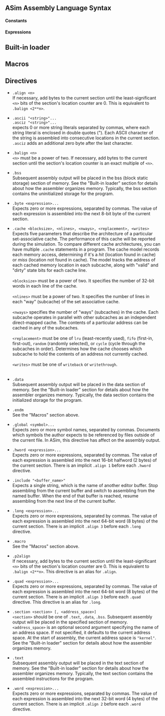 ## ASim Assembly Language Syntax

#### Constants

#### Expressions

## Built-in loader

## Macros

## Directives

* `.align <n>`<br>
If necessary, add bytes to the current section until the least-significant
`<n>` bits of the section's location counter are 0.  This is equivalent to
`.balign <2**n>`.

* `.ascii "<string>"...`<br>
`.asciz "<string>"...`<br>
expects 0 or more string literals separated by commas, where each
string literal is enclosed in double quotes ("). Each ASCII character
of the string is assembled into consecutive locations in the current
section.  `.asciz` adds an additional zero byte after the last
character.

* `.balign <n>`<br>
`<n>` must be a power of two.  If necessary, add bytes to the current
section until the section's location counter is an exact multiple of
`<n>`.

* `.bss`<br>
Subsequent assembly output will be placed in the bss (block static
storage) section of memory.  See the "Built-in loader" section for
details about how the assembler organizes memory.  Typically, the
bss section contains the uninitialized storage for the program.

* `.byte <expression>...`<br>
Expects zero or more expressions, separated by commas.  The value of
each expression is assembled into the next 8-bit byte of the current section.

* `.cache <blocksize>, <nlines>, <nways>, <replacement>, <writes>`<br>
Expects five parameters that describe the architecture of a particular
set-associative cache.  The performance of this cache will be reported
during the simulation.  To compare different cache architectures, you
can have multiple `.cache` statements in a program.  The cache model
records each memory access, determining if it's a *hit* (location found
in cache) or *miss* (location not found in cache).  The model tracks the
address of each cached memory location in each subcache, along with
"valid" and "dirty" state bits for each cache line.<br><br>
`<blocksize>` must be a power of two.  It specifies the number of
32-bit words in each line of the cache.<br><br>
`<nlines>` must be a power of two.  It specifies the number of lines
in each "way" (subcache) of the set associative cache.<br><br>
`<nways>` specifies the number of "ways" (subcaches) in the cache.
Each subcache operates in parallel with other subcaches as an
independent direct-mapped cache.  The contents of a particular address
can be cached in any of the subcaches.<br><br>
`<replacement>` must be one of `lru` (least-recently used), `fifo`
(first-in, first-out), `random` (randomly selected), or `cycle` (cycle
through the subcaches in order).  Determines how the cache chooses
which subcache to hold the contents of an address not currently
cached.<br><br>
`<writes>` must be one of `writeback` or `writethrough`.<br><br>

* `.data`<br>
Subsequent assembly output will be placed in the data
section of memory.  See the "Built-in loader" section for
details about how the assembler organizes memory.  Typically,
the data section contains the initialized storage for the
program.

* `.endm`<br>
See the "Macros" section above.

* `.global <symbol>...`<br>
Expects zero or more symbol names, separated by commas.  Documents
which symbols the author expects to be referenced by files outside
of the current file.  In ASim, this directive has affect on the
assembly output.

* `.hword <expression>...`<br>
Expects zero or more expressions, separated by commas.  The value of
each expression is assembled into the next 16-bit halfword (2 bytes)
of the current section.  There is an implicit `.align 1` before each
`.hword` directive.

* `.include "<buffer_name>"`<br>
Expects a single string, which is the name of another editor buffer.
Stop assembling from the current buffer and switch to assembling from
the named buffer.  When the end of that buffer is reached, resume
assembling from the next line of the current buffer.

* `.long <expression>...`<br>
Expects zero or more expressions, separated by commas.  The value of
each expression is assembled into the next 64-bit word (8 bytes)
of the current section.  There is an implicit `.align 3` before each
`.long` directive.

* `.macro`<br>
See the "Macros" section above.

* `.p2align`<br>
If necessary, add bytes to the current section until the least-significant
`<n>` bits of the section's location counter are 0.  This is equivalent to
`.balign <2**n>`.  This directive is an alias for `.align`.

* `.quad <expression>...`<br>
Expects zero or more expressions, separated by commas.  The value of
each expression is assembled into the next 64-bit word (8 bytes)
of the current section.  There is an implicit `.align 3` before each
`.quad` directive.  This directive is an alias for `.long`.

* `.section <section> [, <address_space>]`<br>
`<section>` should be one of `.text`, `.data`, `.bss`.  Subsequent
assembly output will be placed in the specified section of memory.
`<address_space>` is an optional second argument specifying the
name of an address space.  If not specified, it defaults to the
current address space.  At the start of assembly, the current
address space is `"kernel"`.  See the "Built-in loader" section for
details about how the assembler organizes memory.

* `.text`<br>
Subsequent assembly output will be placed in the text
section of memory.  See the "Built-in loader" section for
details about how the assembler organizes memory.  Typically,
the text section contains the assembled instructions for the
program.

* `.word <expression>...`<br>
Expects zero or more expressions, separated by commas.  The value of
each expression is assembled into the next 32-bit word (4 bytes)
of the current section.  There is an implicit `.align 2` before each
`.word` directive.

